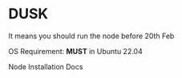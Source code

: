 # DUSK

It means you should run the node before 20th Feb

OS Requirement: **MUST** in Ubuntu 22.04

Node Installation Docs

